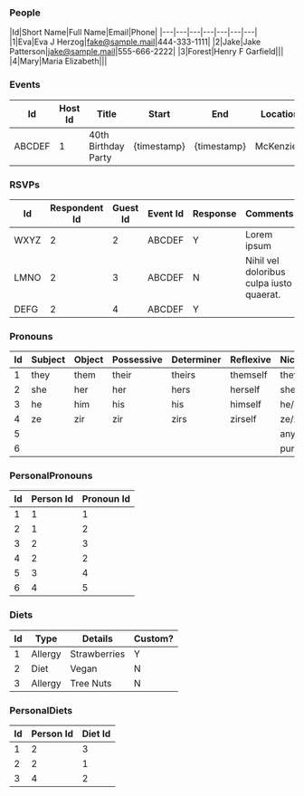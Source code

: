 ### People
|Id|Short Name|Full Name|Email|Phone|
|---|---|---|---|---|---|---|
|1|Eva|Eva J Herzog|fake@sample.mail|444-333-1111|
|2|Jake|Jake Patterson|jake@sample.mail|555-666-2222|
|3|Forest|Henry F Garfield|||
|4|Mary|Maria Elizabeth|||

### Events
|Id|Host Id|Title|Start|End|Location|Address|Description|Image URL|
|---|---|---|---|---|---|---|---|---|
|ABCDEF|1|40th Birthday Party|{timestamp}|{timestamp}|McKenzie's|Somewhere|Lorem|{url}

### RSVPs
|Id|Respondent Id|Guest Id|Event Id|Response|Comments
|---|---|---|---|---|---|
|WXYZ|2|2|ABCDEF|Y|Lorem ipsum
|LMNO|2|3|ABCDEF|N|Nihil vel doloribus culpa iusto quaerat.
|DEFG|2|4|ABCDEF|Y|

### Pronouns
|Id|Subject|Object|Possessive|Determiner|Reflexive|Nickname|Custom
|---|---|---|---|---|---|---|---|
|1|they|them|their|theirs|themself|they/them|N
|2|she|her|her|hers|herself|she/her|N
|3|he|him|his|his|himself|he/him|N
|4|ze|zir|zir|zirs|zirself|ze/zir|N
5||||||any|N
6||||||purple|Y

### PersonalPronouns
|Id|Person Id|Pronoun Id
|---|---|---|
|1|1|1|
|2|1|2|
|3|2|3|
|4|2|2|
|5|3|4|
|6|4|5|

### Diets
|Id|Type|Details|Custom?|
|---|---|---|---|
|1|Allergy|Strawberries|Y|
|2|Diet|Vegan|N
|3|Allergy|Tree Nuts|N

### PersonalDiets
|Id|Person Id|Diet Id|
|---|---|---|
|1|2|3|
|2|2|1|
|3|4|2|